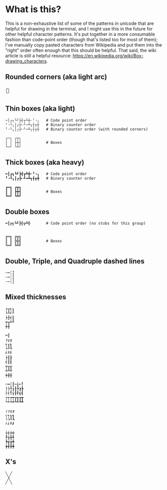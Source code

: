 # What is this?

This is a non-exhaustive list of some of the patterns in unicode that are
helpful for drawing in the terminal, and I might use this in the future for
other helpful character patterns. It's put together in a more consumable fashion
than code-point order (though that's listed too for most of them); I've manually
copy pasted characters from Wikipedia and put them into the "right" order often
enough that this should be helpful. That said, the wiki article is still a
helpful resource: https://en.wikipedia.org/wiki/Box-drawing_characters.

## Rounded corners (aka light arc)
```
╭╮
╰╯
```

## Thin boxes (aka light)
```
─│┌┐└┘├┤┬┴┼╴╵╶╷   # Code point order
╵╶└╷│┌├╴┘─┴┐┤┬┼   # Binary counter order
╵╶╰╷│╭├╴╯─┴╮┤┬┼   # Binary counter order (with rounded corners)

┌─┐ ┌┬┐
│ │ ├┼┤           # Boxes
└─┘ └┴┘
```

## Thick boxes (aka heavy)
```
━┃┏┓┗┛┣┫┳┻╋╸╹╺╻   # Code point order
╹╺┗╻┃┏┣╸┛━┻┓┫┳╋   # Binary counter order

┏━┓ ┏┳┓
┃ ┃ ┣╋┫           # Boxes
┗━┛ ┗┻┛
```

## Double boxes
```
═║╔╗╚╝╠╣╦╩╬       # Code point order (no stubs for this group)


╔═╗ ╔╦╗
║ ║ ╠╬╣           # Boxes
╚═╝ ╚╩╝
```

## Double, Triple, and Quadruple dashed lines
```
╌╍╎╏
┄┅┆┇
┈┉┊┋
```

## Mixed thicknesses
```
╒╓╕╖
╘╙╛╜
╞╟╡╢
╤╥╧╨
╪╫

═║
╒╓╔
╕╖╗
╘╙╚
╛╜╝
╞╟╠
╡╢╣
╤╥╦
╧╨╩
╪╫╬
```

```
─━│┃╼╽╾╿
├┝┞┟┠┡┢┣
┤┥┦┧┨┩┪┫
┬┭┮┯┰┱┲┳
┴┵┶┷┸┹┺┻

┌┍┎┏
┐┑┒┓
└┕┖┗
┘┙┚┛

┼┽┾┿
╀╁╂╃
╄╅╆╇
╈╉╊╋
```

## X's
```
╲ ╱
 ╳
╱ ╲
```
